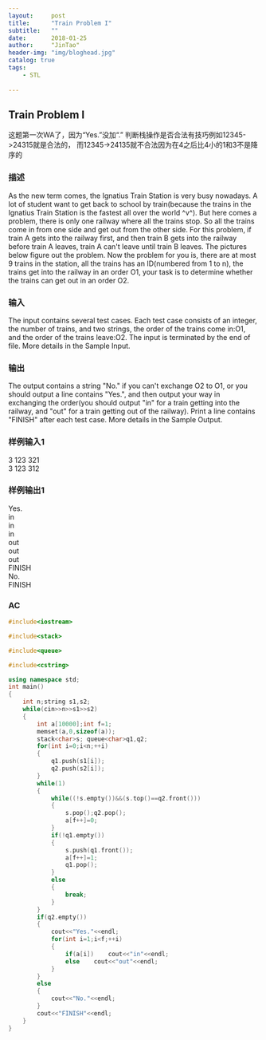 ```yaml
---
layout:     post
title:      "Train Problem I"
subtitle:   ""
date:       2018-01-25
author:     "JinTao"
header-img: "img/bloghead.jpg"
catalog: true
tags:
    - STL
    
---
```


## Train Problem I
这题第一次WA了，因为“Yes.”没加“.”
判断栈操作是否合法有技巧例如12345->24315就是合法的，
而12345->24135就不合法因为在4之后比4小的1和3不是降序的

### 描述
As the new term comes, the Ignatius Train Station is very busy nowadays. A lot of student want to get back to school by train(because the trains in the Ignatius Train Station is the fastest all over the world ^v^). But here comes a problem, there is only one railway where all the trains stop. So all the trains come in from one side and get out from the other side. For this problem, if train A gets into the railway first, and then train B gets into the railway before train A leaves, train A can't leave until train B leaves. The pictures below figure out the problem. Now the problem for you is, there are at most 9 trains in the station, all the trains has an ID(numbered from 1 to n), the trains get into the railway in an order O1, your task is to determine whether the trains can get out in an order O2.

### 输入
The input contains several test cases. Each test case consists of an integer, the number of trains, and two strings, the order of the trains come in:O1, and the order of the trains leave:O2. The input is terminated by the end of file. More details in the Sample Input.

### 输出
The output contains a string "No." if you can't exchange O2 to O1, or you should output a line contains "Yes.", and then output your way in exchanging the order(you should output "in" for a train getting into the railway, and "out" for a train getting out of the railway). Print a line contains "FINISH" after each test case. More details in the Sample Output. 

### 样例输入1 
3 123 321<br>
3 123 312

### 样例输出1 
Yes.<br>
in<br>
in<br>
in<br>
out<br>
out<br>
out<br>
FINISH<br>
No.<br>
FINISH<br>

### AC
``` cpp
#include<iostream>

#include<stack>

#include<queue> 

#include<cstring>

using namespace std;
int main()
{
	int n;string s1,s2;
	while(cin>>n>>s1>>s2)
	{
		int a[10000];int f=1;
		memset(a,0,sizeof(a));
		stack<char>s; queue<char>q1,q2;
		for(int i=0;i<n;++i)
		{
			q1.push(s1[i]);
			q2.push(s2[i]);
		}
		while(1)
		{
			while((!s.empty())&&(s.top()==q2.front()))
			{
				s.pop();q2.pop();
				a[f++]=0;
			}
			if(!q1.empty())
			{
				s.push(q1.front());
				a[f++]=1;
				q1.pop();
			}
			else
			{
				break;
			}
		}
		if(q2.empty())
		{
			cout<<"Yes."<<endl;
			for(int i=1;i<f;++i)
			{
				if(a[i])	cout<<"in"<<endl;
				else	cout<<"out"<<endl; 
			}
		}
		else
		{
			cout<<"No."<<endl;
		}
		cout<<"FINISH"<<endl;
	}
}
```

